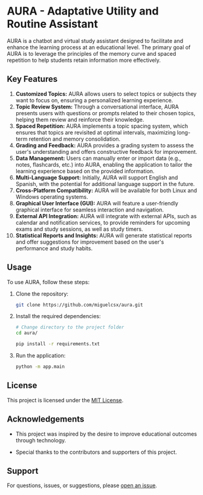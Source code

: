 # AURA - Adaptative Utility and Routine Assistant

AURA is a chatbot and virtual study assistant designed to facilitate and enhance the learning process at an educational level. The primary goal of AURA is to leverage the principles of the memory curve and spaced repetition to help students retain information more effectively.

## Key Features

1. **Customized Topics:** AURA allows users to select topics or subjects they want to focus on, ensuring a personalized learning experience.
2. **Topic Review System:** Through a conversational interface, AURA presents users with questions or prompts related to their chosen topics, helping them review and reinforce their knowledge.
3. **Spaced Repetition:** AURA implements a topic spacing system, which ensures that topics are revisited at optimal intervals, maximizing long-term retention and memory consolidation.
4. **Grading and Feedback:** AURA provides a grading system to assess the user's understanding and offers constructive feedback for improvement.
5. **Data Management:** Users can manually enter or import data (e.g., notes, flashcards, etc.) into AURA, enabling the application to tailor the learning experience based on the provided information.
6. **Multi-Language Support:** Initially, AURA will support English and Spanish, with the potential for additional language support in the future.
7. **Cross-Platform Compatibility:** AURA will be available for both Linux and Windows operating systems.
8. **Graphical User Interface (GUI):** AURA will feature a user-friendly graphical interface for seamless interaction and navigation.
9. **External API Integration:** AURA will integrate with external APIs, such as calendar and notification services, to provide reminders for upcoming exams and study sessions, as well as study timers.
10. **Statistical Reports and Insights:** AURA will generate statistical reports and offer suggestions for improvement based on the user's performance and study habits.

## Usage

To use AURA, follow these steps:

1. Clone the repository:

    ```bash
    git clone https://github.com/miguelcsx/aura.git
    ```

2. Install the required dependencies:

    ```bash
    # Change directory to the project folder
    cd aura/
    ```

    ```bash
    pip install -r requirements.txt
    ```

3. Run the application:

    ```bash
    python -m app.main
    ```

## License

This project is licensed under the [MIT License](LICENSE).

## Acknowledgements
-  This project was inspired by the desire to improve educational outcomes through technology.

- Special thanks to the contributors and supporters of this project.

## Support
For questions, issues, or suggestions, please [open an issue](https://github.com/miguelcsx/aura/issues).
